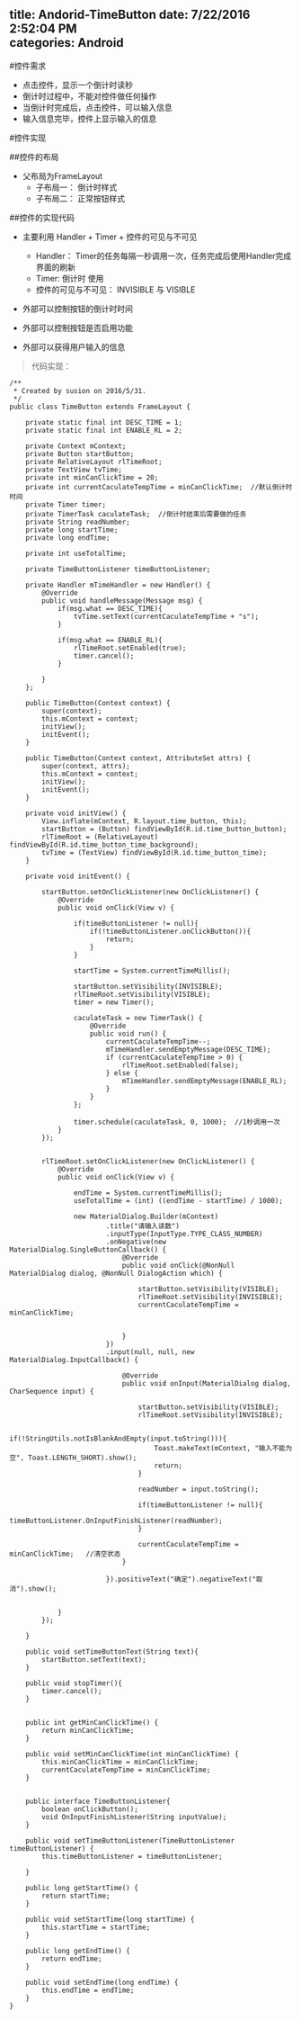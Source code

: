 title: Andorid-TimeButton
date: 7/22/2016 2:52:04 PM  
categories: Android
---


#控件需求
- 点击控件，显示一个倒计时读秒
- 倒计时过程中，不能对控件做任何操作
- 当倒计时完成后，点击控件，可以输入信息
- 输入信息完毕，控件上显示输入的信息


#控件实现

##控件的布局
- 父布局为FrameLayout
	- 子布局一： 倒计时样式
	- 子布局二： 正常按钮样式

##控件的实现代码
- 主要利用 Handler + Timer + 控件的可见与不可见
	- Handler： Timer的任务每隔一秒调用一次，任务完成后使用Handler完成界面的刷新
	- Timer: 倒计时 使用
	- 控件的可见与不可见： INVISIBLE 与 VISIBLE
	
- 外部可以控制按钮的倒计时时间
- 外部可以控制按钮是否启用功能
- 外部可以获得用户输入的信息
	
>代码实现：

	/**
	 * Created by susion on 2016/5/31.
	 */
	public class TimeButton extends FrameLayout {
	
	    private static final int DESC_TIME = 1;
	    private static final int ENABLE_RL = 2;

	    private Context mContext;
	    private Button startButton;
	    private RelativeLayout rlTimeRoot;
	    private TextView tvTime;
	    private int minCanClickTime = 20; 
	    private int currentCaculateTempTime = minCanClickTime;  //默认倒计时时间
	    private Timer timer;
	    private TimerTask caculateTask;  //倒计时结束后需要做的任务
	    private String readNumber;
	    private long startTime;
	    private long endTime;
	
	    private int useTotalTime;
	
	    private TimeButtonListener timeButtonListener;
	
	    private Handler mTimeHandler = new Handler() {
	        @Override
	        public void handleMessage(Message msg) {
	            if(msg.what == DESC_TIME){
	                tvTime.setText(currentCaculateTempTime + "s");
	            }
	
	            if(msg.what == ENABLE_RL){
	                rlTimeRoot.setEnabled(true);
	                timer.cancel();
	            }
	
	        }
	    };
	
	    public TimeButton(Context context) {
	        super(context);
	        this.mContext = context;
	        initView();
	        initEvent();
	    }
	
	    public TimeButton(Context context, AttributeSet attrs) {
	        super(context, attrs);
	        this.mContext = context;
	        initView();
	        initEvent();
	    }
	
	    private void initView() {
	        View.inflate(mContext, R.layout.time_button, this);
	        startButton = (Button) findViewById(R.id.time_button_button);
	        rlTimeRoot = (RelativeLayout) findViewById(R.id.time_button_time_background);
	        tvTime = (TextView) findViewById(R.id.time_button_time);
	    }
	
	    private void initEvent() {
	
	        startButton.setOnClickListener(new OnClickListener() {
	            @Override
	            public void onClick(View v) {
	
	                if(timeButtonListener != null){
	                    if(!timeButtonListener.onClickButton()){
	                        return;
	                    }
	                }
	
	                startTime = System.currentTimeMillis();
	
	                startButton.setVisibility(INVISIBLE);
	                rlTimeRoot.setVisibility(VISIBLE);
	                timer = new Timer();
	
	                caculateTask = new TimerTask() {
	                    @Override
	                    public void run() {
	                        currentCaculateTempTime--;
	                        mTimeHandler.sendEmptyMessage(DESC_TIME);
	                        if (currentCaculateTempTime > 0) {
	                            rlTimeRoot.setEnabled(false);
	                        } else {
	                            mTimeHandler.sendEmptyMessage(ENABLE_RL);
	                        }
	                    }
	                };
	
	                timer.schedule(caculateTask, 0, 1000);  //1秒调用一次
	            }
	        });
	
	
	        rlTimeRoot.setOnClickListener(new OnClickListener() {
	            @Override
	            public void onClick(View v) {
	
	                endTime = System.currentTimeMillis();
	                useTotalTime = (int) ((endTime - startTime) / 1000);
	
	                new MaterialDialog.Builder(mContext)
	                        .title("请输入读数")
	                        .inputType(InputType.TYPE_CLASS_NUMBER)
	                        .onNegative(new MaterialDialog.SingleButtonCallback() {
	                            @Override
	                            public void onClick(@NonNull MaterialDialog dialog, @NonNull DialogAction which) {
	
	                                startButton.setVisibility(VISIBLE);
	                                rlTimeRoot.setVisibility(INVISIBLE);
	                                currentCaculateTempTime = minCanClickTime;
	
	
	                            }
	                        })
	                        .input(null, null, new MaterialDialog.InputCallback() {
	
	                            @Override
	                            public void onInput(MaterialDialog dialog, CharSequence input) {
	
	                                startButton.setVisibility(VISIBLE);
	                                rlTimeRoot.setVisibility(INVISIBLE);
	
	                                if(!StringUtils.notIsBlankAndEmpty(input.toString())){
	                                    Toast.makeText(mContext, "输入不能为空", Toast.LENGTH_SHORT).show();
	                                    return;
	                                }
	
	                                readNumber = input.toString();
	
	                                if(timeButtonListener != null){
	                                    timeButtonListener.OnInputFinishListener(readNumber);
	                                }
	
	                                currentCaculateTempTime = minCanClickTime;   //清空状态
	                            }
	
	                        }).positiveText("确定").negativeText("取消").show();
	
	
	            }
	        });
	
	    }
	
	    public void setTimeButtonText(String text){
	        startButton.setText(text);
	    }
	
	    public void stopTimer(){
	        timer.cancel();
	    }
	
	
	    public int getMinCanClickTime() {
	        return minCanClickTime;
	    }
	
	    public void setMinCanClickTime(int minCanClickTime) {
	        this.minCanClickTime = minCanClickTime;
	        currentCaculateTempTime = minCanClickTime;
	    }
	
	
	    public interface TimeButtonListener{
	        boolean onClickButton();
	        void OnInputFinishListener(String inputValue);
	    }
	
	    public void setTimeButtonListener(TimeButtonListener timeButtonListener) {
	        this.timeButtonListener = timeButtonListener;
	
	    }
	
	    public long getStartTime() {
	        return startTime;
	    }
	
	    public void setStartTime(long startTime) {
	        this.startTime = startTime;
	    }
	
	    public long getEndTime() {
	        return endTime;
	    }
	
	    public void setEndTime(long endTime) {
	        this.endTime = endTime;
	    }
	}
